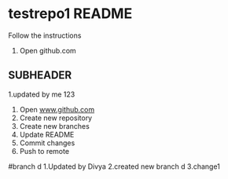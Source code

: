 # testrepo1 README
Follow the instructions
1. Open github.com

## SUBHEADER
1.updated by me
123
1. Open www.github.com 
2. Create new repository
3. Create new branches
4. Update README 
5. Commit changes
6. Push to remote

#branch d
1.Updated by Divya
2.created new branch d
3.change1


